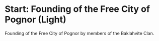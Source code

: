 # Start: Founding of the Free City of Pognor (Light)

Founding of the Free City of Pognor by members of the Baklahvite Clan.
